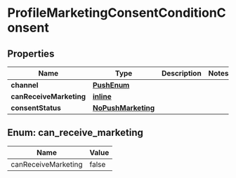 
# ProfileMarketingConsentConditionConsent

## Properties
| Name | Type | Description | Notes |
| ------------ | ------------- | ------------- | ------------- |
| **channel** | [**PushEnum**](PushEnum.md) |  |  |
| **canReceiveMarketing** | [**inline**](#CanReceiveMarketing) |  |  |
| **consentStatus** | [**NoPushMarketing**](NoPushMarketing.md) |  |  |


<a id="CanReceiveMarketing"></a>
## Enum: can_receive_marketing
| Name | Value |
| ---- | ----- |
| canReceiveMarketing | false |



